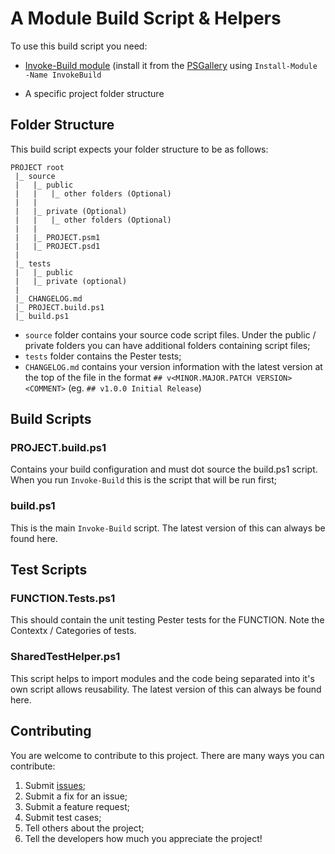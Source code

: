 # A Module Build Script & Helpers

To use this build script you need:

* [Invoke-Build module](https://github.com/nightroman/Invoke-Build) (install it from the [PSGallery](https://www.powershellgallery.com/packages/InvokeBuild) using `Install-Module -Name InvokeBuild`

* A specific project folder structure

## Folder Structure

This build script expects your folder structure to be as follows:

```
PROJECT root
 |_ source
 |   |_ public
 |   |   |_ other folders (Optional)
 |   |
 |   |_ private (Optional)
 |   |   |_ other folders (Optional)
 |   |
 |   |_ PROJECT.psm1
 |   |_ PROJECT.psd1
 |
 |_ tests
 |   |_ public
 |   |_ private (optional)
 |
 |_ CHANGELOG.md
 |_ PROJECT.build.ps1
 |_ build.ps1
```

* `source` folder contains your source code script files. Under the public / private folders you can have additional folders containing script files;
* `tests` folder contains the Pester tests;
* `CHANGELOG.md` contains your version information with the latest version at the top of the file in the format `## v<MINOR.MAJOR.PATCH VERSION> <COMMENT>` (eg. `## v1.0.0 Initial Release`)

## Build Scripts

### PROJECT.build.ps1
Contains your build configuration and must dot source the build.ps1 script. When you run `Invoke-Build` this is the script that will be run first;

### build.ps1
This is the main `Invoke-Build` script. The latest version of this can always be found here.

## Test Scripts

### FUNCTION.Tests.ps1
This should contain the unit testing Pester tests for the FUNCTION. Note the Contextx / Categories of tests.

### SharedTestHelper.ps1
This script helps to import modules and the code being separated into it's own script allows reusability. The latest version of this can always be found here.

## Contributing

You are welcome to contribute to this project. There are many ways you can contribute:

1. Submit [issues](/issues);
2. Submit a fix for an issue;
3. Submit a feature request;
4. Submit test cases;
5. Tell others about the project;
6. Tell the developers how much you appreciate the project!